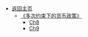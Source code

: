 - [返回主页](README)
  - [《多次约束下的货币政策》](多次约束下的货币政策/README)
    - [Ch8](多次约束下的货币政策/Ch8.md)
    - [Ch9](多次约束下的货币政策/Ch9.pdf)


